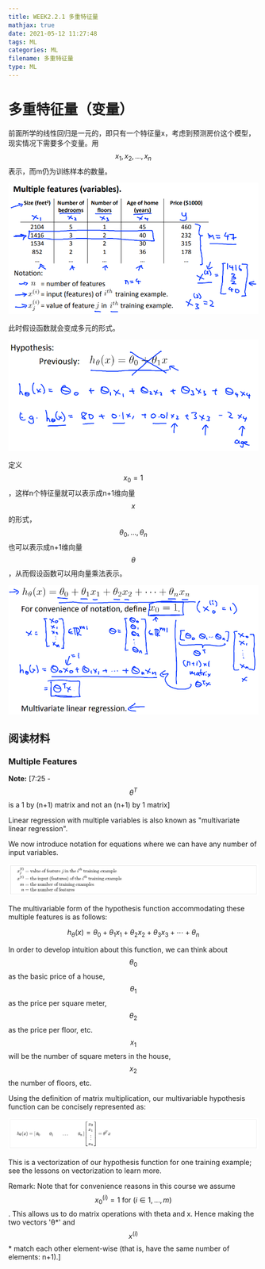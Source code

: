 ```yaml
---
title: WEEK2.2.1 多重特征量
mathjax: true
date: 2021-05-12 11:27:48
tags: ML
categories: ML
filename: 多重特征量
type: ML
---
```

# 多重特征量（变量）

前面所学的线性回归是一元的，即只有一个特征量x，考虑到预测房价这个模型，现实情况下需要多个变量。用$$x_1,x_2,...,x_n$$表示，而m仍为训练样本的数量。

![](1-Multiple%20features/image-20210505181757345.png)

<!--more -->

此时假设函数就会变成多元的形式。

![image-20210505181713231](1-Multiple%20features/image-20210505181713231.png)

定义$$x_0=1$$，这样n个特征量就可以表示成n+1维向量$$x$$的形式，$$\theta_0,...,\theta_n$$也可以表示成n+1维向量$$\theta$$，从而假设函数可以用向量乘法表示。

![image-20210505182339088](1-Multiple%20features/image-20210505182339088.png)

## 阅读材料

### Multiple Features

**Note:** [7:25 - $$\theta^T$$ is a 1 by (n+1) matrix and not an (n+1) by 1 matrix]

Linear regression with multiple variables is also known as "multivariate linear regression".

We now introduce notation for equations where we can have any number of input variables.

![image-20210505183206464](1-Multiple%20features/image-20210505183206464.png)

The multivariable form of the hypothesis function accommodating these multiple features is as follows:

$$h_\theta (x) = \theta_0 + \theta_1 x_1 + \theta_2 x_2 + \theta_3 x_3 + \cdots + \theta_n $$

In order to develop intuition about this function, we can think about $$\theta_0$$ as the basic price of a house, $$\theta_1$$ as the price per square meter, $$\theta_2$$ as the price per floor, etc. $$ x_1$$ will be the number of square meters in the house,$$ x_2$$ the number of floors, etc.

Using the definition of matrix multiplication, our multivariable hypothesis function can be concisely represented as:

![image-20210505183359597](1-Multiple%20features/image-20210505183359597.png)

This is a vectorization of our hypothesis function for one training example; see the lessons on vectorization to learn more.

Remark: Note that for convenience reasons in this course we assume $$x_{0}^{(i)} =1 \text{ for } (i\in { 1,\dots, m } )$$. This allows us to do matrix operations with theta and x. Hence making the two vectors 'θ*' and $$x^{(i)}$$* match each other element-wise (that is, have the same number of elements: n+1).]

